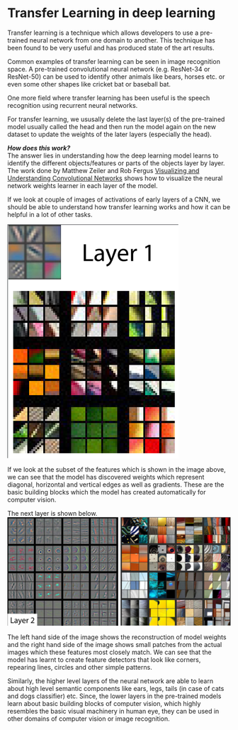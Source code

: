 # Transfer Learning in deep learning

Transfer learning is a technique which allows developers to use a pre-trained neural network from one domain to another. This technique has been found to be very useful and has produced state of the art results.

Common examples of transfer learning can be seen in image recognition space. A pre-trained convolutional neural network (e.g. ResNet-34 or ResNet-50) can be used to identify other animals like bears, horses etc. or even some other shapes like cricket bat or baseball bat.

One more field where transfer learning has been useful is the speech recognition using recurrent neural networks.

For transfer learning, we ususally delete the last layer(s) of the pre-trained model usually called the head and then run the model again on the new dataset to update the weights of the later layers (especially the head).

**_How does this work?_**  
The answer lies in understanding how the deep learning model learns to identify the different objects/features or parts of the objects layer by layer.  
The work done by Matthew Zeiler and Rob Fergus [Visualizing and Understanding Convolutional Networks](https://arxiv.org/pdf/1311.2901.pdf) shows how to visualize the neural network weights learner in each layer of the model. 

If we look at couple of images of activations of early layers of a CNN, we should be able to understand how transfer learning works and how it can be helpful in a lot of other tasks.

![Layer1](/images/layer1.png "Activations of early layers of a CNN by Matthew D. Zeiler and Rob Fergus")  

If we look at the subset of the features which is shown in the image above, we can see that the model has discovered weights which represent diagonal, horizontal and vertical edges as well as gradients. These are the basic building blocks which the model has created automatically for computer vision.  

The next layer is shown below.
![Layer2](/images/layer2.png "Activations of early layers of a CNN by Matthew D. Zeiler and Rob Fergus")  

The left hand side of the image shows the reconstruction of model weights and the right hand side of the image shows small patches from the actual images which these features most closely match. We can see that the model has learnt to create feature detectors that look like corners, repearing lines, circles and other simple patterns.  

Similarly, the higher level layers of the neural network are able to learn about high level semantic components like ears, legs, tails (in case of cats and dogs classifier) etc.
Since, the lower layers in the pre-trained models learn about basic building blocks of computer vision, which highly resembles the basic visual machinery in human eye, they can be used in other domains of computer vision or image recognition.
